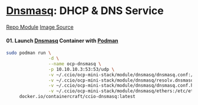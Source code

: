 # [Dnsmasq]: DHCP & DNS Service
[Repo Module](./module/dnsmasq)
[Image Source](https://hub.docker.com/r/containercraft/ccio-dnsmasq)

#### 01\. Launch [Dnsmasq] Container with [Podman]
```sh
sudo podman run \
                -d \
                --name ocp-dnsmasq \
                -p 10.10.10.3:53:53/udp \
                -v ~/.ccio/ocp-mini-stack/module/dnsmasq/dnsmasq.conf:/etc/dnsmasq.conf \
                -v ~/.ccio/ocp-mini-stack/module/dnsmasq/resolv.dnsmasq.conf:/etc/resolv.dnsmasq.conf \
                -v ~/.ccio/ocp-mini-stack/module/dnsmasq/dnsmasq.conf.hosts \
                -v ~/.ccio/ocp-mini-stack/module/dnsmasq/ethers:/etc/ethers \
     docker.io/containercraft/ccio-dnsmasq:latest
```

<!-- Markdown link & img dfn's -->
[Podman]:https://podman.io
[Dnsmasq]:http://www.thekelleys.org.uk/dnsmasq/doc.html
[Application Router]:https://blog.openshift.com/ocp-custom-routing/
